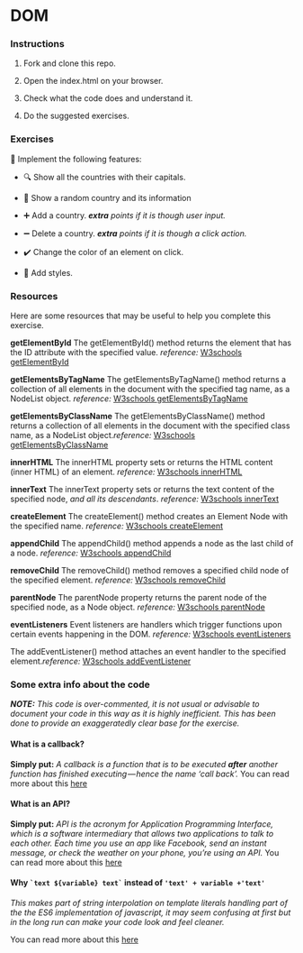 
# DOM

### Instructions

1. Fork and clone this repo.

2. Open the index.html on your browser.

3. Check what the code does and understand it.

4. Do the suggested exercises.



### Exercises

:memo: Implement the following features:

- :mag: Show all the countries with their capitals.

- :book: Show a random country and its information

- :heavy_plus_sign: Add a country. _**extra** points if it is though user input._

- :heavy_minus_sign: Delete a country. _**extra** points if it is though a click action._

- :heavy_check_mark: Change the color of an element on click.

- :nail_care: Add styles.

### Resources

Here are some resources that may be useful to help you complete this exercise.

**getElementById**
The getElementById() method returns the element that has the ID attribute with the specified value. _reference:_  [W3schools getElementById](https://www.w3schools.com/jsref/met_document_getelementbyid.asp)
  
**getElementsByTagName**
The getElementsByTagName() method returns a collection of all elements in the document with the specified tag name, as a NodeList object. _reference:_  [W3schools getElementsByTagName](https://www.w3schools.com/jsref/met_document_getelementsbytagname.asp)

**getElementsByClassName**
The getElementsByClassName() method returns a collection of all elements in the document with the specified class name, as a NodeList object._reference:_  [W3schools getElementsByClassName](https://www.w3schools.com/jsref/met_document_getelementsbyclassname.asp)
  
**innerHTML**
The innerHTML property sets or returns the HTML content (inner HTML) of an element. _reference:_  [W3schools innerHTML](https://www.w3schools.com/jsref/prop_html_innerhtml.asp)

**innerText**
The innerText property sets or returns the text content of the specified node, _and all its descendants_. _reference:_  [W3schools innerText](https://www.w3schools.com/jsref/prop_node_innertext.asp)

**createElement**
The createElement() method creates an Element Node with the specified name. _reference:_  [W3schools createElement](https://www.w3schools.com/jsref/met_document_createelement.asp)
  
**appendChild**
The appendChild() method appends a node as the last child of a node. _reference:_  [W3schools appendChild](https://www.w3schools.com/jsref/met_node_appendchild.asp)
  
**removeChild**
The removeChild() method removes a specified child node of the specified element.  _reference:_  [W3schools removeChild](https://www.w3schools.com/jsref/met_node_removechild.asp)
  
**parentNode**
The parentNode property returns the parent node of the specified node, as a Node object. _reference:_  [W3schools parentNode](https://www.w3schools.com/jsref/prop_node_parentnode.asp)
 
**eventListeners**
Event listeners are handlers which trigger functions upon certain events happening in the DOM. _reference:_  [W3schools eventListeners](https://www.w3schools.com/js/js_htmldom_eventlistener.asp)

The addEventListener() method attaches an event handler to the specified element._reference:_  [W3schools addEventListener](https://www.w3schools.com/jsref/met_element_addeventlistener.asp)
  

### Some extra info about the code

**_NOTE:_**
_This code is over-commented, it is not usual or advisable to document your code in this way as it is highly inefficient. This has been done to provide an exaggeratedly clear base for the exercise._


#### What is a callback?

**Simply put:**  _A callback is a function that is to be executed_  **_after_**  _another function has finished executing — hence the name ‘call back’._
You can read more about this [here](https://codeburst.io/javascript-what-the-heck-is-a-callback-aba4da2deced)

#### What is an API?

**Simply put:**  _API is the acronym for Application Programming Interface, which is a software intermediary that allows two applications to talk to each other. Each time you use an app like Facebook, send an instant message, or check the weather on your phone, you’re using an API._
You can read more about this [here](https://www.mulesoft.com/resources/api/what-is-an-api)


#### Why `` `text ${variable} text` `` instead of `'text' + variable +'text'`

_This makes part of string interpolation on template literals handling part of the the ES6 implementation of javascript, it may seem confusing at first but in the long run can make your code look and feel cleaner._

You can read more about this [here](https://medium.com/predict/switching-to-es6-part-2-string-interpolation-and-template-literals-2f1b0ee56740)